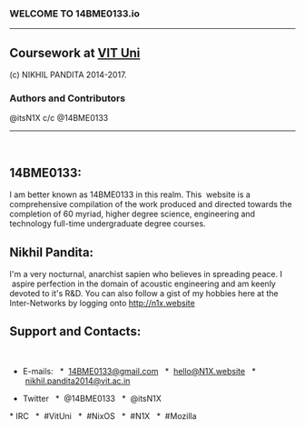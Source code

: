 ### WELCOME TO 14BME0133.io
---

## Coursework at [VIT Uni](github.com/vituni)
(c) NIKHIL PANDITA 2014-2017.

### Authors and Contributors
@itsN1X c/c @14BME0133

---
 
 
## 14BME0133:
I am better known as 14BME0133 in this realm. This  website is a comprehensive compilation of the work produced and directed towards the completion of 60 myriad, higher degree science, engineering and technology full-time undergraduate degree courses. 
 
## Nikhil Pandita: 
I'm a very nocturnal, anarchist sapien who believes in spreading peace. I  aspire perfection in the domain of acoustic engineering and am keenly devoted to it's R&D. You can also follow a gist of my hobbies here at the Inter-Networks by logging onto http://n1x.website
    
    
## Support and Contacts:
 
 * E-mails:
   *  14BME0133@gmail.com
   *  hello@N1X.website
   *  nikhil.pandita2014@vit.ac.in
   
 * Twitter
   *  @14BME0133
   *  @itsN1X
   
 * IRC
   *  #VitUni
   *  #NixOS
   *  #N1X
   *  #Mozilla
